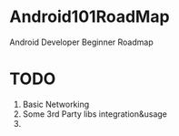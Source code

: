 # Android101RoadMap
Android Developer Beginner Roadmap


# TODO

1. Basic Networking
2. Some 3rd Party libs integration&usage
3. 
